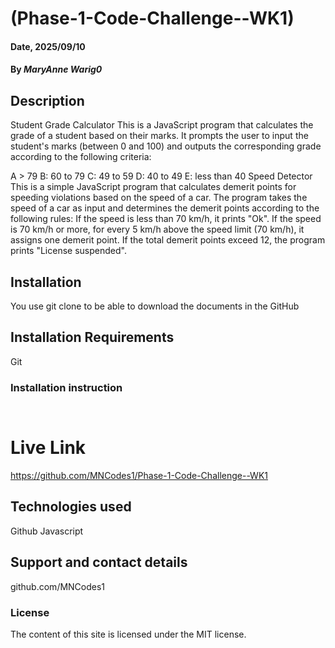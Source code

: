 # (Phase-1-Code-Challenge--WK1)

#### Date, 2025/09/10

#### By *MaryAnne Warig0*

## Description
Student Grade Calculator
This is a JavaScript program that calculates the grade of a student based on their marks. It prompts the user to input the student's marks (between 0 and 100) and outputs the corresponding grade according to the following criteria:

A > 79
B: 60 to 79
C: 49 to 59
D: 40 to 49
E: less than 40
Speed Detector
This is a simple JavaScript program that calculates demerit points for speeding violations based on the speed of a car. The program takes the speed of a car as input and determines the demerit points according to the following rules:
If the speed is less than 70 km/h, it prints "Ok".
If the speed is 70 km/h or more, for every 5 km/h above the speed limit (70 km/h), it assigns one demerit point.
If the total demerit points exceed 12, the program prints "License suspended".

## Installation
You use git clone to be able to download the documents in the GitHub

## Installation Requirements
Git

### Installation instruction
```


```

# Live Link
https://github.com/MNCodes1/Phase-1-Code-Challenge--WK1

## Technologies used
Github
Javascript

## Support and contact details
github.com/MNCodes1

### License
The content of this site is licensed under the MIT license.
